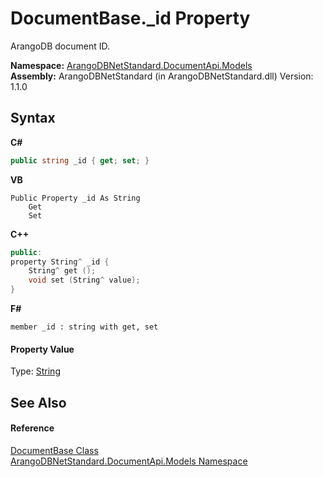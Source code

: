 # DocumentBase._id Property 
 

ArangoDB document ID.

**Namespace:**&nbsp;<a href="81a73561-cfc6-64b8-9923-29f0333f4867">ArangoDBNetStandard.DocumentApi.Models</a><br />**Assembly:**&nbsp;ArangoDBNetStandard (in ArangoDBNetStandard.dll) Version: 1.1.0

## Syntax

**C#**<br />
``` C#
public string _id { get; set; }
```

**VB**<br />
``` VB
Public Property _id As String
	Get
	Set
```

**C++**<br />
``` C++
public:
property String^ _id {
	String^ get ();
	void set (String^ value);
}
```

**F#**<br />
``` F#
member _id : string with get, set

```


#### Property Value
Type: <a href="https://docs.microsoft.com/dotnet/api/system.string" target="_blank" rel="noopener noreferrer">String</a>

## See Also


#### Reference
<a href="a5eaa0e0-20e6-6527-df46-e76faa3ec20a">DocumentBase Class</a><br /><a href="81a73561-cfc6-64b8-9923-29f0333f4867">ArangoDBNetStandard.DocumentApi.Models Namespace</a><br />
